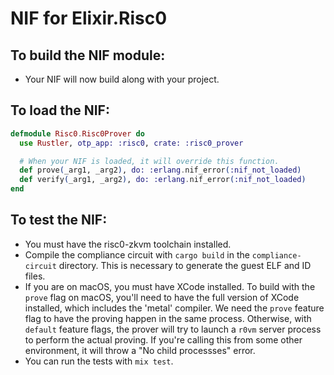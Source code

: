 # NIF for Elixir.Risc0

## To build the NIF module:

- Your NIF will now build along with your project.

## To load the NIF:

```elixir
defmodule Risc0.Risc0Prover do
  use Rustler, otp_app: :risc0, crate: :risc0_prover

  # When your NIF is loaded, it will override this function.
  def prove(_arg1, _arg2), do: :erlang.nif_error(:nif_not_loaded)
  def verify(_arg1, _arg2), do: :erlang.nif_error(:nif_not_loaded)
end
```

## To test the NIF:

- You must have the risc0-zkvm toolchain installed.
- Compile the compliance circuit with `cargo build` in the `compliance-circuit` directory. This is necessary to generate the guest ELF and ID files.
- If you are on macOS, you must have XCode installed. To build with the `prove` flag on macOS, you'll need to have the full version of XCode installed, which includes the 'metal' compiler. We need the `prove` feature flag to have the proving happen in the same process. Otherwise, with `default` feature flags, the prover will try to launch a `r0vm` server process to perform the actual proving. If you're calling this from some other environment, it will throw a "No child processses" error.
- You can run the tests with `mix test`.
